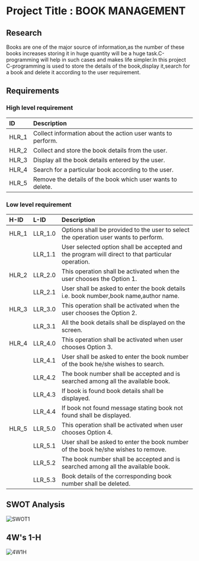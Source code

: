 # Project Title : BOOK MANAGEMENT

## Research
Books are one of the major source of information,as the number of these books increases storing it in huge quantity will be a huge task.C-programming will help in such cases and makes life simpler.In this project C-programming is used to store the details of the book,display it,search for a book and delete it according to the user requirement.
 
## Requirements
### High level requirement
|ID|Description|
|:-|:----------|
|HLR_1|Collect information about the action user wants to perform.|
|HLR_2|Collect and store the book details from the user.|
|HLR_3|Display all the book details entered by the user.|
|HLR_4|Search for a particular book according to the user.|
|HLR_5|Remove the details of the book which user wants to delete.|

### Low level requirement
|H-ID|L-ID|Description|
|:-|:-|:-|
|HLR_1|LLR_1.0|Options shall be provided to the user to select the operation user wants to perform.|
|     |LLR_1.1|User selected option shall be accepted and the program will direct to that particular operation.|
|HLR_2|LLR_2.0|This operation shall be activated when the user chooses the Option 1.|
|     |LLR_2.1|User shall be asked to enter the book details i.e. book number,book name,author name.|
|HLR_3|LLR_3.0|This operation shall be activated when the user chooses the Option 2.|
|     |LLR_3.1|All the book details shall be displayed on the screen.|
|HLR_4|LLR_4.0|This operation shall be activated when user chooses Option 3.|
|     |LLR_4.1|User shall be asked to enter the book number of the book he/she wishes to search.|
|     |LLR_4.2|The book number shall be accepted and is searched among all the available book.|
|     |LLR_4.3|If book is found book details shall be displayed.|
|     |LLR_4.4|If book not found message stating book not found shall be displayed.|
|HLR_5|LLR_5.0|This operation shall be activated when user chooses Option 4.|
|     |LLR_5.1|User shall be asked to enter the book number of the book he/she wishes to remove.|
|     |LLR_5.2|The book number shall be accepted and is searched among all the available book.|
|     |LLR_5.3|Book details of the corresponding book number shall be deleted.|

## SWOT Analysis

![SWOT1](https://user-images.githubusercontent.com/47130806/156153394-899c7638-65e2-40a6-8c43-c056415e0f45.PNG)



## 4W's 1-H

![4W1H](https://user-images.githubusercontent.com/47130806/156157681-ca002ce3-7d53-4331-a9e6-c2412594a9ee.PNG)




